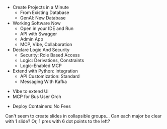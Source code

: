 
* Create Projects in a Minute
    * From Existing Database
    * GenAl: New Database
* Working Software Now
    * Open in your IDE and Run
    * API with Swagger
    * Admin App
    * MCP, Vibe, Collaboration
* Declare Logic And Security
    * Security: Role Based Access
    * Logic: Derivations, Constraints
    * Logic-Enabled MCP
* Extend with Python: Integration
    * API Customization: Standard
    * Messaging With Kafka
+ Vibe to extend UI
+ MCP for Bus User Orch
* Deploy Containers: No Fees

Can't seem to create slides in collapsible groups...
    Can each major be clear with 1 slide?
    Or, 1 pres with 6 dot points to the left?
